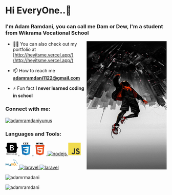 <h1 align="left">Hi EveryOne..👋</h1>
<h3 align="left">I'm Adam Ramdani, you can call me Dam or Dew, I'm a student from Wikrama Vocational School</h3>

<img align="right" alt="Coding" width="250" height="400" src="profile.jpeg">

- 👨‍💻 You can also check out my portfolio at [http://heyitsme.vercel.app/](http://heyitsme.vercel.app/)

- 📫 How to reach me **adamramdani1122@gmail.com**

- ⚡ Fun fact **I never learned coding in school**

<h3 align="left">Connect with me:</h3>
<p align="left">

<!-- <a href="https://www.linkedin.com/in/bayu-iswahyudi-761457226/" target="blank">
<img align="center" src="https://cdn.jsdelivr.net/npm/simple-icons@3.0.1/icons/linkedin.svg" alt="bayu1s" height="30" width="40" /></a> -->
<a href="https://instagram.com/adamramdaniyunus" target="blank"><img align="center" src="https://cdn.jsdelivr.net/npm/simple-icons@3.0.1/icons/instagram.svg" alt="adamramdaniyunus" height="30" width="40" /></a>
<!-- <a href="https://www.youtube.com/channel/UCW2lyQoXMYUvRk8JpYNNcJw" target="blank"><img align="center" src="https://cdn.jsdelivr.net/npm/simple-icons@3.0.1/icons/youtube.svg" alt="khushboo goel" height="30" width="40" /></a> -->

</p>

<h3 align="left">Languages and Tools:</h3>
<p align="left"> <a href="https://getbootstrap.com" target="_blank" rel="noreferrer"> <img src="https://raw.githubusercontent.com/devicons/devicon/master/icons/bootstrap/bootstrap-plain-wordmark.svg" alt="bootstrap" width="40" height="40"/> </a> <a href="https://www.w3schools.com/css/" target="_blank" rel="noreferrer"> <img src="https://raw.githubusercontent.com/devicons/devicon/master/icons/css3/css3-original-wordmark.svg" alt="css3" width="40" height="40"/> </a> <a href="https://www.w3.org/html/" target="_blank" rel="noreferrer"> <img src="https://raw.githubusercontent.com/devicons/devicon/master/icons/html5/html5-original-wordmark.svg" alt="html5" width="40" height="40"/> </a> <a href="https://nodejs.org/en" target="_blank" rel="noreferrer"> <img src="https://upload.wikimedia.org/wikipedia/commons/d/d9/Node.js_logo.svg" alt="nodejs" width="40" height="40"/> </a> <a href="https://developer.mozilla.org/en-US/docs/Web/JavaScript" target="_blank" rel="noreferrer"> <img src="https://raw.githubusercontent.com/devicons/devicon/master/icons/javascript/javascript-original.svg" alt="javascript" width="40" height="40"/> </a> <a href="https://www.mysql.com/" target="_blank" rel="noreferrer"> <img src="https://raw.githubusercontent.com/devicons/devicon/master/icons/mysql/mysql-original-wordmark.svg" alt="mysql" width="40" height="40"/> </a> <a href="https://laravel.com/" target="_blank" rel="noreferrer"> <img src="https://upload.wikimedia.org/wikipedia/commons/9/9a/Laravel.svg" alt="laravel" width="40" height="40"/> </a> <a href="https://www.mongodb.com/" target="_blank" rel="noreferrer"> <img src="https://upload.wikimedia.org/wikipedia/commons/9/93/MongoDB_Logo.svg" alt="laravel" width="40" height="40"/> </a>
 </p>

<p><img align="left" src="https://github-readme-stats.vercel.app/api/top-langs?username=adamramdaniyunus&show_icons=true&locale=en&layout=compact" alt="adamrmadani" /></p>
<br/>
<p>&nbsp;<img align="left" src="https://github-readme-stats.vercel.app/api?username=adamramdaniyunus&show_icons=true&locale=en" alt="adamramdani" /></p>
